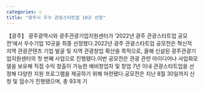 ```yaml
---
categories: c
title: "광주시 우수 관광스타트업 10곳 선정"
---
```

【광주】 광주광역시와 광주관광기업지원센터가 ‘2022년 광주 관광스타트업 공모전’에서 우수기업 10곳을 최종 선정했다.2022년 광주 관광스타트업 공모전은 혁신적 지역 관광콘텐츠 기업 발굴 및 지역 관광창업 확산을 목적으로, 올해 신설된 광주관광기업지원센터의 첫 번째 사업으로 진행됐다.이번 공모전은 관광 관련 아이디어나 사업화모델을 보유해 직접 수익 창출이 가능한 예비창업자 및 창업 7년 이내 관광스타트업을 선정해 다양한 지원 프로그램을 제공하기 위해 마련됐다.공모전은 지난 8월 30일까지 신청 및 접수가 진행됐으며, 총 93개 기